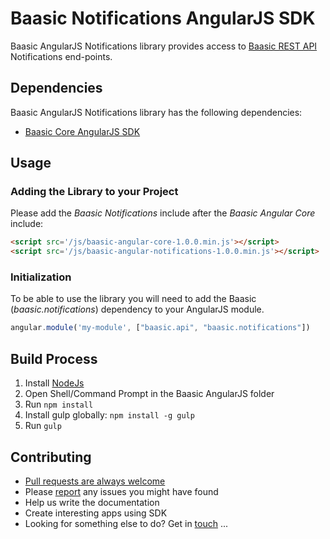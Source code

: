 # Baasic Notifications AngularJS SDK

Baasic AngularJS Notifications library provides access to [Baasic REST API](https://api.baasic.com/beta) Notifications end-points.

## Dependencies

Baasic AngularJS Notifications library has the following dependencies:

* [Baasic Core AngularJS SDK](../../../baasic-sdk-angularjs-core)

## Usage

### Adding the Library to your Project

Please add the _Baasic Notifications_ include after the _Baasic Angular Core_ include:

```html
<script src='/js/baasic-angular-core-1.0.0.min.js'></script>
<script src='/js/baasic-angular-notifications-1.0.0.min.js'></script>
```
### Initialization

To be able to use the library you will need to add the Baasic (_baasic.notifications_) dependency to your AngularJS module.

```javascript
angular.module('my-module', ["baasic.api", "baasic.notifications"])
```
## Build Process

1. Install [NodeJs](http://nodejs.org/download/)
2. Open Shell/Command Prompt in the Baasic AngularJS folder
3. Run `npm install`
4. Install gulp globally: `npm install -g gulp`
5. Run `gulp`

## Contributing

* [Pull requests are always welcome](../../../baasic-sdk-angularjs-notifications/pulls)
* Please [report](../../../baasic-sdk-angularjs-notifications/issues) any issues you might have found
* Help us write the documentation
* Create interesting apps using SDK
* Looking for something else to do? Get in <u>touch</u> ...
